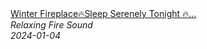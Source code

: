 <!--2024-01-14 01:04:00-->
<div class="yb">
  <a class="nodecor" href="/index.html?relaks/winter_fireplacesleep_serenely_tonight_relaxing_fireplace_and_crackling_sounds_for_cozy_dreams">
    <img class="preview" data-videoid="pk3HVehgn04" src="https://i.ytimg.com/vi/pk3HVehgn04/hqdefault.jpg" align="middle" alt="">
  </a>
  <div class="inlbl text">
    <a class="nodecor" href="/index.html?relaks/winter_fireplacesleep_serenely_tonight_relaxing_fireplace_and_crackling_sounds_for_cozy_dreams">Winter Fireplace🔥Sleep Serenely Tonight 🔥...</a><br>
    <i class="smaller2">Relaxing Fire Sound</i><br>
    <i class="smaller3">2024-01-04</i>
  </div>
</div>
